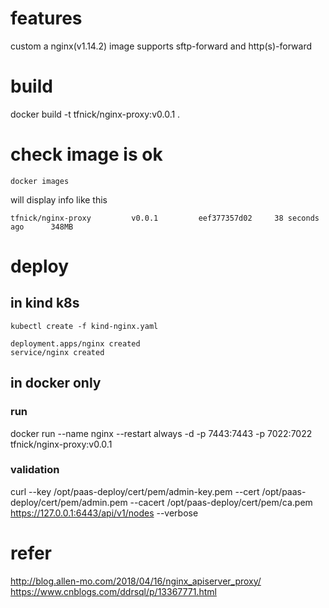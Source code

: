 # features

custom a nginx(v1.14.2) image supports sftp-forward and http(s)-forward 

# build
docker build -t tfnick/nginx-proxy:v0.0.1 .

# check image is ok
```
docker images
```
will display info like this
```
tfnick/nginx-proxy         v0.0.1         eef377357d02     38 seconds ago      348MB
```

# deploy

## in kind k8s

```
kubectl create -f kind-nginx.yaml
```

```shell
deployment.apps/nginx created
service/nginx created
```

## in docker only
### run
docker run --name nginx --restart always -d -p 7443:7443 -p 7022:7022 tfnick/nginx-proxy:v0.0.1 
### validation
curl --key /opt/paas-deploy/cert/pem/admin-key.pem --cert /opt/paas-deploy/cert/pem/admin.pem --cacert /opt/paas-deploy/cert/pem/ca.pem https://127.0.0.1:6443/api/v1/nodes --verbose

# refer

http://blog.allen-mo.com/2018/04/16/nginx_apiserver_proxy/
https://www.cnblogs.com/ddrsql/p/13367771.html